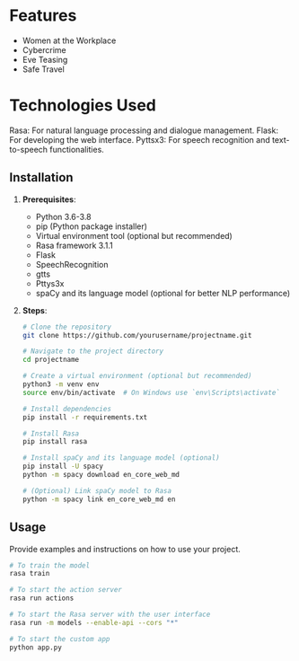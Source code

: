 # Features
 - Women at the Workplace
 - Cybercrime
 - Eve Teasing
 - Safe Travel
# Technologies Used
Rasa: For natural language processing and dialogue management.
Flask: For developing the web interface.
Pyttsx3: For speech recognition and text-to-speech functionalities.

## Installation

1. **Prerequisites**:
    - Python 3.6-3.8
    - pip (Python package installer)
    - Virtual environment tool (optional but recommended)
    - Rasa framework 3.1.1
    - Flask
    - SpeechRecognition
    - gtts
    - Pttys3x
    - spaCy and its language model (optional for better NLP performance)

2. **Steps**:
    ```bash
    # Clone the repository
    git clone https://github.com/yourusername/projectname.git

    # Navigate to the project directory
    cd projectname

    # Create a virtual environment (optional but recommended)
    python3 -m venv env
    source env/bin/activate  # On Windows use `env\Scripts\activate`

    # Install dependencies
    pip install -r requirements.txt

    # Install Rasa
    pip install rasa

    # Install spaCy and its language model (optional)
    pip install -U spacy
    python -m spacy download en_core_web_md

    # (Optional) Link spaCy model to Rasa
    python -m spacy link en_core_web_md en
    ```



## Usage

Provide examples and instructions on how to use your project.

```bash
# To train the model
rasa train

# To start the action server
rasa run actions

# To start the Rasa server with the user interface
rasa run -m models --enable-api --cors "*"

# To start the custom app
python app.py
